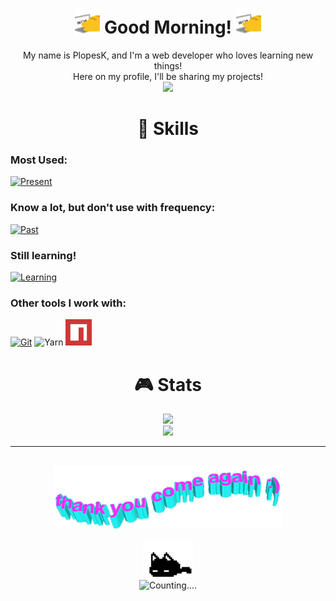 <div align="center">
  <h1><img src="img/meow_code.gif" height="40"> Good Morning! <img src="img/meow_code.gif" height="40"></h1>
  My name is PlopesK, and I'm a web developer who loves learning new things!<br>
  Here on my profile, I'll be sharing my projects! <br>
  <img src="https://media3.giphy.com/media/sn4vGDGn8Js905dRtL/giphy.gif?cid=ecf05e47gortlqzbairygnqax9ejuh31qp0di02wv11vicod&ep=v1_stickers_search&rid=giphy.gif&ct=s"  height="100"><br>

<h1> 🚀 Skills </h1>
</div>

### Most Used:
[![Present](https://skillicons.dev/icons?i=js,ts,angular,nodejs,html,css,mysql,unity&theme=dark)](https://skillicons.dev)

### Know a lot, but don't use with frequency:
[![Past](https://skillicons.dev/icons?i=java,php,c,cpp,figma,unreal&theme=dark)](https://skillicons.dev)

### Still learning!
[![Learning](https://skillicons.dev/icons?i=react,redux,babel,nextjs,cs,sass&theme=dark)](https://skillicons.dev)

### Other tools I work with:
<div display="flex">
  
  [![Git](https://skillicons.dev/icons?i=github&theme=dark)](https://skillicons.dev)
  <img alt="Yarn" title="Yarn" src="https://user-images.githubusercontent.com/25181517/183049794-a3dfaddd-22ee-4ffe-b0b4-549ccd4879f9.png" height="42">
  <img alt="NPM" title="NPM" src="https://raw.githubusercontent.com/github/explore/80688e429a7d4ef2fca1e82350fe8e3517d3494d/topics/npm/npm.png" height="42">
</div>

<div align="center">
  <h1> 🎮 Stats </h1>
  
  <img src="https://github-readme-stats.vercel.app/api?username=plopesk&show_icons=true&theme=tokyonight" height="200px"> <br>
  <img src="https://github-readme-stats.vercel.app/api/top-langs/?username=plopesk&layout=compact&theme=tokyonight" height="200px"><br>
  <hr> <br>
  <img src="img\thanks.gif" height="100" alt="Thank you for reading! :)"><br>

<img src="img\mewo.gif" height="60" alt="Mewo Zzzzzzz..." margin-top="10"><br>
<img src="https://profile-counter.glitch.me/plopesk/count.svg" alt="Counting...." align="center"><br>

</div>
